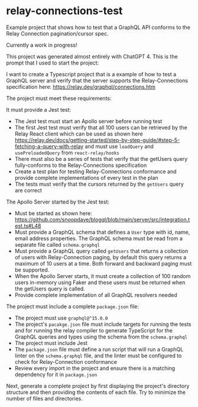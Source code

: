 # relay-connections-test

Example project that shows how to test that a GraphQL API conforms to the Relay Connection pagination/cursor spec.

Currently a work in progress!

This project was generated almost entirely with ChatGPT 4. This is the prompt that I used to start the project:

I want to create a Typescript project that is a example of how to test a GraphQL server and verify that the server supports the Relay-Connections specification here: https://relay.dev/graphql/connections.htm

The project must meet these requirements:

It must provide a Jest test:
- The Jest test must start an Apollo server before running test
- The first Jest test must verify that all 100 users can be retrieved by the Relay React client which can be used as shown here https://relay.dev/docs/getting-started/step-by-step-guide/#step-5-fetching-a-query-with-relay  and must use `loadQuery` and `usePreloadedQuery` from `react-relay/hooks`
- There must also be a series of tests that verify that the getUsers query fully-conforms to the Relay-Connections specification
- Create a test plan for testing Relay-Connections conformance and provide complete implementations of every test in the plan
- The tests must verify that the cursors returned by the `getUsers` query are correct

The Apollo Server started by the Jest test:
- Must be started as shown here: https://github.com/snoopdave/blogql/blob/main/server/src/integration.test.ts#L48
- Must provide a GraphQL schema that defines a `User`  type with id, name, email address properties. The GraphQL schema must be read from a separate file called `schema.graphql` 
- Must provide a GraphQL query called `getUsers`  that returns a collection of users with Relay-Connection paging, by default this query returns  a maximum of 10 users at a time. Both forward and backward paging must be supported.
- When the Apollo Server starts, it must create a collection of 100 random users in-memory using Faker and these users must be returned when the getUsers query is called.
- Provide complete implementation of all GraphQL resolvers needed

The project must include a complete `package.json` file:
- The project must use `graphql@^15.0.0` 
- The project's `pacakge.json` file must include targets for running the tests and for running the relay compiler to generate TypeScript for the GraphQL queries and types using the schema from the `schema.graphql`
- The project must include Jest
- The `package.json` file must define a run script that will run a GraphQL linter on the `schema.graphql` file, and the linter must be configured to check for Relay-Connection conformance
- Review every import in the project and ensure there is a matching dependency for it in `package.json`

Next, generate a complete project by first displaying the project's directory structure and then providing the contents of each file. Try to minimize the number of files and directories.
